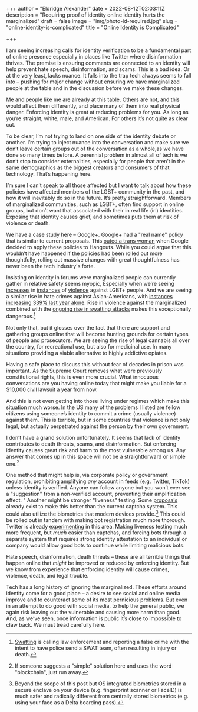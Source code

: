 +++
author = "Eldridge Alexander"
date = 2022-08-12T02:03:11Z
description = "Requiring proof of identity online identity hurts the marginalized"
draft = false
image = "img/photo-id-required.jpg"
slug = "online-identity-is-complicated"
title = "Online Identity is Complicated"

+++

I am seeing increasing calls for identity verification to be a fundamental part of online presence especially in places like Twitter where disinformation thrives. The premise is ensuring comments are connected to an identity will help prevent hate speech, disinformation, and scams. This is a bad idea. Or at the very least, lacks nuance. It falls into the trap tech always seems to fall into – pushing for major change without ensuring we have marginalized people at the table and in the discussion before we make these changes.

Me and people like me are already at this table. Others are not, and this would affect them differently, and place many of them into real physical danger. Enforcing identity is great at reducing problems for you. As long as you’re straight, white, male, and American. For others it’s not quite as clear cut. 

To be clear, I’m not trying to land on one side of the identity debate or another. I’m trying to inject nuance into the conversation and make sure we don’t leave certain groups out of the conversation as a whole,as we have done so many times before. A perennial problem in almost all of tech is we don’t stop to consider externalities, especially for people that aren’t in the same demographics as the biggest creators and consumers of that technology. That’s happening here. 

I’m sure I can’t speak to all those affected but I want to talk about how these policies have affected members of the LGBT+ community in the past, and how it will inevitably do so in the future. It’s pretty straightforward. Members of marginalized communities, such as LGBT+, often find support in online groups, but don’t want that associated with their in real life (irl) identities. Exposing that identity causes grief, and sometimes puts them at risk of violence or death.

We have a case study here – Google+. Google+ had a "real name" policy that is similar to current proposals. This [outed a trans woman](https://www.theguardian.com/technology/2014/jan/07/google-hangouts-faces-criticism-after-outing-trans-woman) when Google decided to apply these policies to Hangouts. While you could argue that this wouldn’t have happened if the policies had been rolled out more thoughtfully, rolling out massive changes with great thoughtfulness has never been the tech industry's forte. 

Insisting on identity in forums were marginalized people can currently gather in relative safety seems myopic, Especially when we’re seeing [increases](https://www.hrc.org/press-releases/new-fbi-hate-crimes-report-shows-increases-in-anti-lgbtq-attacks) in [instances](https://www.huffpost.com/entry/lgbtq-violence-trump_n_5a625035e4b002283002897b) of [violence](https://ucr.fbi.gov/hate-crime/2018/hate-crime) against LGBT+ people. And we are seeing a similar rise in hate crimes against Asian-Americans, with [instances increasing 339% last year alone](https://www.nbcnews.com/news/asian-america/anti-asian-hate-crimes-increased-339-percent-nationwide-last-year-repo-rcna14282). Rise in violence against the marginalized combined with the [ongoing rise in swatting attacks](https://arstechnica.com/gaming/2015/02/gamer-gets-swatted-while-streaming-before-60000-viewers/) makes this exceptionally dangerous.[^1]

[^1]: [Swatting](https://en.wikipedia.org/wiki/Swatting) is calling law enforcement and reporting a false crime with the intent to have police send a SWAT team, often resulting in injury or death.

Not only that, but it glosses over the fact that there are support and gathering groups online that will become hunting grounds for certain types of people and prosecutors. We are seeing the rise of legal cannabis all over the country, for recreational use, but also for medicinal use. In many situations providing a viable alternative to highly addictive opiates.

Having a safe place to discuss this without fear of decades in prison was important. 
As the Supreme Court removes what were previously constitutional rights, this is even more crucial. What innocuous conversations are you having online today that might make you liable for a $10,000 civil lawsuit a year from now. 

And this is not even getting into those living under regimes which make this situation much worse. In the US many of the problems I listed are fellow citizens using someone’s identity to commit a crime (usually violence) against them. This is terrible, but in some countries that violence is not only legal, but actually perpetrated against the person by their own government. 

I don’t have a grand solution unfortunately. It seems that lack of identity contributes to death threats, scams, and disinformation. But enforcing identity causes great risk and harm to the most vulnerable among us. Any answer that comes up in this space will not be a straightforward or simple one.[^2]

[^2]: If someone suggests a "simple" solution here and uses the word "blockchain", just run away.

One method that might help is, via corporate policy or government regulation, prohibiting amplifying *any* account in feeds (e.g. Twitter, TikTok) unless identity is verified. Anyone can follow anyone but you won’t ever see a "suggestion" from a non-verified account, preventing their amplification effect. 
"
Another might be stronger "liveness" testing. Some [proposals](https://www.theverge.com/2021/5/16/22436395/cloudflare-end-captcha-madness-security-key-cryptographic-attestation-of-personhood) already exist to make this better than the current captcha system. This could also utilize the biometrics that modern devices provide.[^3] This could be rolled out in tandem with making bot registration much more thorough. Twitter is already [experimenting](https://blog.twitter.com/common-thread/en/topics/stories/2021/the-secret-world-of-good-bots) in this area. Making liveness testing much more frequent, but *much* easier than captchas, and forcing bots through a separate system that requires strong identity attestation to an individual or company would allow good bots to continue while limiting malicious bots.
[^3]: Beyond the scope of this post but OS integrated biometrics stored in a secure enclave on your device (e.g. fingerprint scanner or FaceID) is much safer and radically different from centrally stored biometrics (e.g. using your face as a Delta boarding pass).

Hate speech, disinformation, death threats – these are all terrible things that happen online that *might* be improved or reduced by enforcing identity. But we know from experience that enforcing identity will cause crimes, violence, death, and legal trouble.

Tech has a long history of ignoring the marginalized. These efforts around identity come for a good place – a desire to see social and online media improve and to counteract some of its most pernicious problems. But even in an attempt to do good with social media, to help the general public, we again risk leaving out the vulnerable and causing more harm than good. And, as we’ve seen, once information is public it’s close to impossible to claw back. We must tread carefully here.
